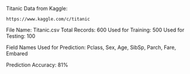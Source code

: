 Titanic Data from Kaggle:
	
	https://www.kaggle.com/c/titanic

File Name: Titanic.csv
Total Records: 600
Used for Training: 500
Used for Testing: 100

Field Names Used for Prediction:
	Pclass, Sex, Age, SibSp, Parch, Fare, Embared

Prediction Accuracy: 81%